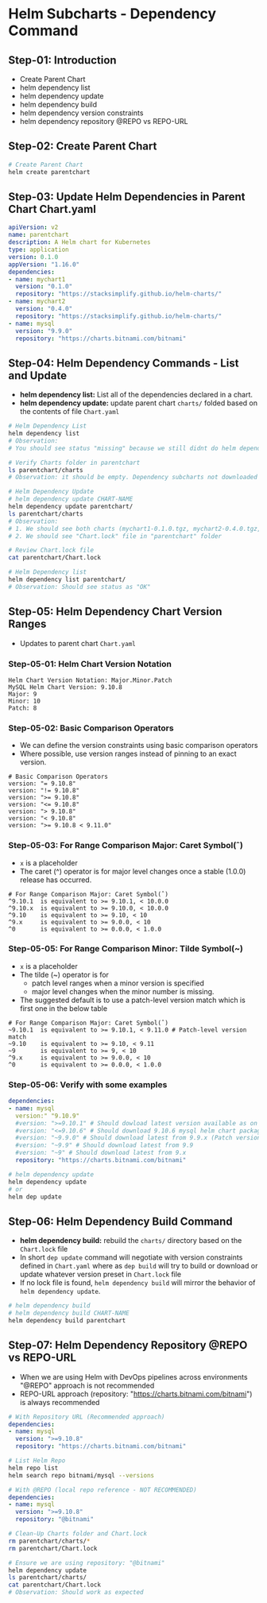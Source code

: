 # Helm Subcharts - Dependency Command

## Step-01: Introduction

- Create Parent Chart
- helm dependency list
- helm dependency update
- helm dependency build
- helm dependency version constraints
- helm dependency repository @REPO vs REPO-URL

## Step-02: Create Parent Chart

```sh
# Create Parent Chart
helm create parentchart
```

## Step-03: Update Helm Dependencies in Parent Chart Chart.yaml

```yaml
apiVersion: v2
name: parentchart
description: A Helm chart for Kubernetes
type: application
version: 0.1.0
appVersion: "1.16.0"
dependencies:
- name: mychart1
  version: "0.1.0"
  repository: "https://stacksimplify.github.io/helm-charts/"
- name: mychart2
  version: "0.4.0"
  repository: "https://stacksimplify.github.io/helm-charts/"
- name: mysql
  version: "9.9.0"
  repository: "https://charts.bitnami.com/bitnami"
```

## Step-04: Helm Dependency Commands - List and Update

- **helm dependency list:** List all of the dependencies declared in a chart.
- **helm dependency update:** update parent chart `charts/` folded based on the contents of file `Chart.yaml`

```sh
# Helm Dependency List
helm dependency list
# Observation:
# You should see status "missing" because we still didnt do helm dependency update

# Verify Charts folder in parentchart
ls parentchart/charts
# Observation: it should be empty. Dependency subcharts not downloaded

# Helm Dependency Update
# helm dependency update CHART-NAME
helm dependency update parentchart/
ls parentchart/charts
# Observation:
# 1. We should see both charts (mychart1-0.1.0.tgz, mychart2-0.4.0.tgz, mysql-9.9.0.tgz)downloaded to "parentchart/charts" folder
# 2. We should see "Chart.lock" file in "parentchart" folder

# Review Chart.lock file
cat parentchart/Chart.lock

# Helm Dependency list
helm dependency list parentchart/
# Observation: Should see status as "OK"
```

## Step-05: Helm Dependency Chart Version Ranges

- Updates to parent chart `Chart.yaml`

### Step-05-01: Helm Chart Version Notation

```text
Helm Chart Version Notation: Major.Minor.Patch
MySQL Helm Chart Version: 9.10.8
Major: 9
Minor: 10
Patch: 8
```

### Step-05-02: Basic Comparison Operators

- We can define the version constraints using basic comparison operators
- Where possible, use version ranges instead of pinning to an exact version.

```text
# Basic Comparison Operators
version: "= 9.10.8"
version: "!= 9.10.8"
version: ">= 9.10.8"
version: "<= 9.10.8"
version: "> 9.10.8"
version: "< 9.10.8"
version: ">= 9.10.8 < 9.11.0"
```

### Step-05-03: For Range Comparison Major: Caret Symbol(ˆ)

- `x` is a placeholder
- The caret (^) operator is for major level changes once a stable (1.0.0) release has occurred.

```text
# For Range Comparison Major: Caret Symbol(ˆ)
^9.10.1  is equivalent to >= 9.10.1, < 10.0.0
^9.10.x  is equivalent to >= 9.10.0, < 10.0.0
^9.10    is equivalent to >= 9.10, < 10
^9.x     is equivalent to >= 9.0.0, < 10
^0       is equivalent to >= 0.0.0, < 1.0.0
```

### Step-05-05: For Range Comparison Minor: Tilde Symbol(~)

- `x` is a placeholder
- The tilde (~) operator is for
  - patch level ranges when a minor version is specified
  - major level changes when the minor number is missing.
- The suggested default is to use a patch-level version match which is first one in the below table

```text
# For Range Comparison Major: Caret Symbol(ˆ)
~9.10.1  is equivalent to >= 9.10.1, < 9.11.0 # Patch-level version match
~9.10    is equivalent to >= 9.10, < 9.11
~9       is equivalent to >= 9, < 10
^9.x     is equivalent to >= 9.0.0, < 10
^0       is equivalent to >= 0.0.0, < 1.0.0
```

### Step-05-06: Verify with some examples

```yaml
dependencies:
- name: mysql
  version:" "9.10.9"
  #version: ">=9.10.1" # Should dowload latest version available as on that day
  #version: "<=9.10.6" # Should download 9.10.6 mysql helm chart package
  #version: "~9.9.0" # Should download latest from 9.9.x (Patch version)
  #version: "~9.9" # Should download latest from 9.9
  #version: "~9" # Should download latest from 9.x
  repository: "https://charts.bitnami.com/bitnami"
```

```sh
# helm dependency update
helm dependency update
# or
helm dep update
```

## Step-06: Helm Dependency Build Command

- **helm dependency build:** rebuild the `charts/` directory based on the `Chart.lock` file
- In short `dep update` command will negotiate with version constraints defined in `Chart.yaml` where as `dep build` will try to build or download or update whatever version preset in `Chart.lock` file
- If no lock file is found, `helm dependency build` will mirror the behavior of `helm dependency update`.

```sh
# helm dependency build
# helm dependency build CHART-NAME
helm dependency build parentchart
```

## Step-07: Helm Dependency Repository @REPO vs REPO-URL

- When we are using Helm with DevOps pipelines across environments "@REPO" approach is not recommended
- REPO-URL approach (repository: "https://charts.bitnami.com/bitnami") is always recommended

```yaml
# With Repository URL (Recommended approach)
dependencies:
- name: mysql
  version: ">=9.10.8"
  repository: "https://charts.bitnami.com/bitnami"
```

```sh
# List Helm Repo
helm repo list
helm search repo bitnami/mysql --versions
```

```yaml
# With @REPO (local repo reference - NOT RECOMMENDED)
dependencies:
- name: mysql
  version: ">=9.10.8"
  repository: "@bitnami"
```

```sh
# Clean-Up Charts folder and Chart.lock
rm parentchart/charts/*
rm parentchart/Chart.lock

# Ensure we are using repository: "@bitnami"
helm dependency update
ls parentchart/charts/
cat parentchart/Chart.lock
# Observation: Should work as expected
```
